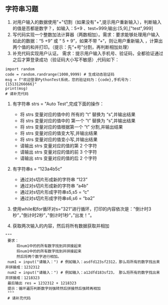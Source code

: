 ## 字符串习题

1. 对用户输入的数据使用"+"切割（如果没有"+",提示用户重新输入），判断输入的值是否都是数字？，如输入：5+9
   、test+999;输出:[5,9],["test",999]
2. 写代码实现一个整数加法计算器（两数相加）。需求：要求能够处理用户输入如此的数据：“5 +9” 或 “ 5 + 9”，如果不带 ”+“，则让用户重新输入
   ，计算出两个值的和并打印。（提示：先“+号”分割，再判断相加处理）
3. 补充代码实现用户认证。
   需求：提示用户输入手机号、验证码，全都验证通过之后才算登录成功（验证码大小写不敏感）,代码如下：

```
import random
code = random.randrange(1000,9999) # 生成动态验证码
msg = f"欢迎登录PythonTest系统，您的验证码为：{code},手机号为：{15131266666}"
print(msg)
# 请补充代码
```

1. 有字符串 strs = "Auto Test",完成下面的操作：
    * 将 strs 变量对应的值中的 所有的 ”t” 替换为 “s”,并输出结果
    * 将 strs 变量对应的值中的 第一个 ”t” 替换为 “s”,并输出结果
    * 将 strs 变量对应的值根据第一个 ”t” 分割,并输出结果
    * 将 strs 变量对应的值变大写,并输出结果
    * 将 strs 变量对应的值变小写,并输出结果
    * 请输出 strs 变量对应的值的第 2 个字符
    * 请输出 strs 变量对应的值的前 3 个字符
    * 请输出 strs 变量对应的值的后 2 个字符

2. 有字符串s = “123a4b5c”
    * 通过对s切片形成新的字符串 “123”
    * 通过对s切片形成新的字符串 “a4b”
    * 通过对s切片形成字符串s5,s5 = “c”
    * 通过对s切片形成字符串s6,s6 = “ba2”

3. 使用while和for循环对s=”321”进行循环，打印的内容依次是：”倒计时3秒”，”倒计时2秒”，”倒计时1秒”，”出发！”。
4. 获取两次输入的内容，然后将所有数据获取并相加

```
"""
 要求：
     将num1中的的所有数字找到并拼接起来
     将num1中的的所有数字找到并拼接起来
     然后将两个数字进行相加。
 num1 = input("请输入：") # 例如输入：asdfd123sf2312，那么将所有的数字找出来并拼接成：1232312
 num2 = input("请输入：") # 例如输入：a12dfd183sf23， 那么将所有的数字找出来并拼接成：1218323
 最后输出 res = 1232312 + 1218323
 提示：循环遍历判断数字则强转然后拼接然后强转再相加
 """
 # 请补充代码
```